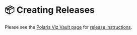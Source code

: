 # 📦 Creating Releases

Please see the [Polaris Viz Vault page](https://vault.shopify.io/pages/8693-Polaris-Viz) for [release instructions](https://vault.shopify.io/pages/8693-Polaris-Viz#creating-a-new-release-%3E1-0-0).

